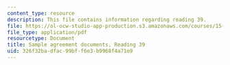 ```yaml
---
content_type: resource
description: This file contains information regarding reading 39.
file: https://ol-ocw-studio-app-production.s3.amazonaws.com/courses/15-628j-patents-copyrights-and-the-law-of-intellectual-property-spring-2013/326f32badfac99bff6e3b9968f4a71e9_MIT15_628JS13_read40.pdf
file_type: application/pdf
resourcetype: Document
title: Sample agreement documents, Reading 39
uid: 326f32ba-dfac-99bf-f6e3-b9968f4a71e9
---
```

